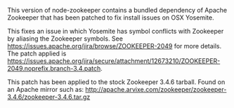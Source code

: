 This version of node-zookeeper contains a bundled dependency of Apache Zookeeper that has been patched to fix install issues on OSX Yosemite.

This fixes an issue in which Yosemite has symbol conflicts with Zookeeper by aliasing the Zookeeper symbols. See https://issues.apache.org/jira/browse/ZOOKEEPER-2049 for more details. The patch applied is https://issues.apache.org/jira/secure/attachment/12673210/ZOOKEEPER-2049.noprefix.branch-3.4.patch.

This patch has been applied to the stock Zookeeper 3.4.6 tarball. Found on an Apache mirror such as: http://apache.arvixe.com/zookeeper/zookeeper-3.4.6/zookeeper-3.4.6.tar.gz
